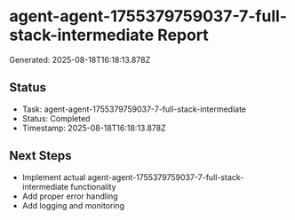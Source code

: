 # agent-agent-1755379759037-7-full-stack-intermediate Report

Generated: 2025-08-18T16:18:13.878Z

## Status
- Task: agent-agent-1755379759037-7-full-stack-intermediate
- Status: Completed
- Timestamp: 2025-08-18T16:18:13.878Z

## Next Steps
- Implement actual agent-agent-1755379759037-7-full-stack-intermediate functionality
- Add proper error handling
- Add logging and monitoring
